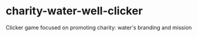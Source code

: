 # charity-water-well-clicker
Clicker game focused on promoting charity: water's branding and mission

